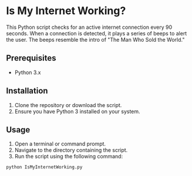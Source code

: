 # Is My Internet Working?

This Python script checks for an active internet connection every 90 seconds. When a connection is detected, it plays a series of beeps to alert the user. The beeps resemble the intro of "The Man Who Sold the World."

## Prerequisites

- Python 3.x

## Installation

1. Clone the repository or download the script.
2. Ensure you have Python 3 installed on your system.

## Usage

1. Open a terminal or command prompt.
2. Navigate to the directory containing the script.
3. Run the script using the following command:

```bash
python IsMyInternetWorking.py
```
